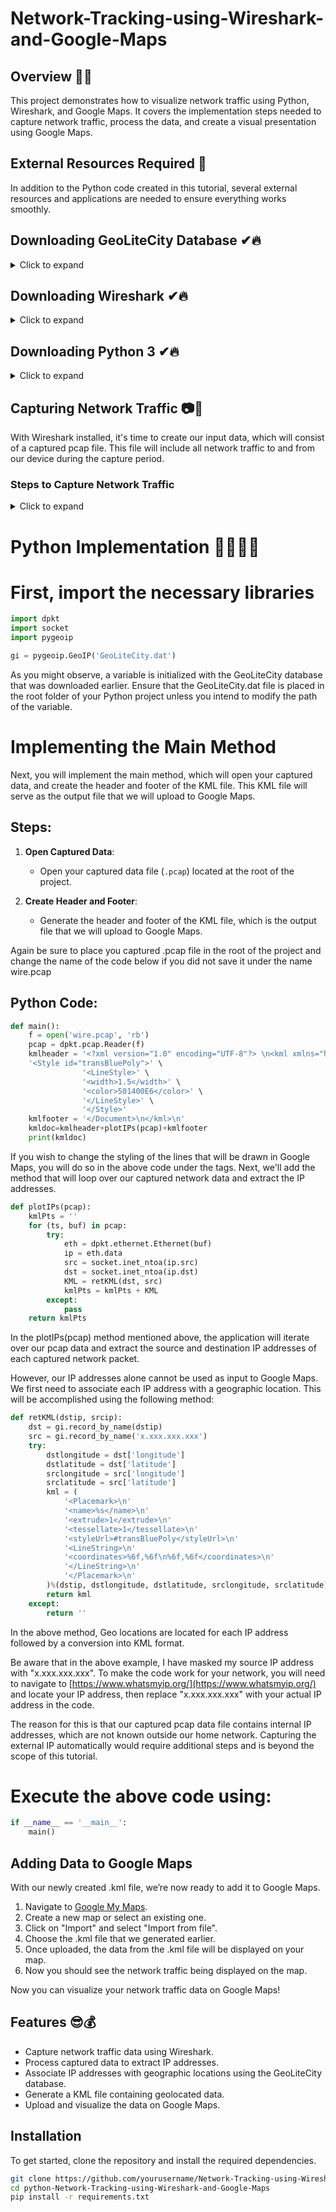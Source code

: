 # Network-Tracking-using-Wireshark-and-Google-Maps

## Overview 👀🎯
This project demonstrates how to visualize network traffic using Python, Wireshark, and Google Maps. It covers the implementation steps needed to capture network traffic, process the data, and create a visual presentation using Google Maps.

## External Resources Required 👀
In addition to the Python code created in this tutorial, several external resources and applications are needed to ensure everything works smoothly.


## Downloading GeoLiteCity Database ✔🔥
<details>
  <summary>Click to expand</summary>
  
First, you will need to download the GeoLiteCity database. This database is used to translate an IP address into a geolocation (longitude & latitude).

### Steps to Download 🔥❗

1. **Access the Database**:
   - Visit the [GeoLiteCity Database GitHub repository](https://github.com/mbcc2006/GeoLiteCity-data).

2. **Download the Database**:
   - Clone the repository or download the ZIP file.
   ```bash
   git clone https://github.com/mbcc2006/GeoLiteCity-data.git

3. **Integrate with Your Project**:
    - Ensure the GeoLiteCity database files are accessible from your project. You will use these files to translate IP addresses into geolocation coordinates.      
</details>

## Downloading Wireshark ✔🔥
<details>
  <summary>Click to expand</summary>
  
In addition to the GeoLiteCity database, you will also need the Wireshark application to capture network traffic on your device. The captured traffic will serve as input to our Python script and will be visualized using Google Maps.


### Steps to Download and Install Wireshark 🔥❗

1. **Access the Wireshark Website**:
   - Visit the [Wireshark download page](https://www.wireshark.org/).

2. **Download Wireshark**:
   - Choose the appropriate version for your operating system (Windows, macOS, Linux).
   
3. **Configure Wireshark**:
   - Open Wireshark and configure it to capture network traffic on your desired network interface.
   - Start capturing traffic and save the capture file for use with your Python script.

With Wireshark installed and configured, you can capture the network traffic data that will be processed and visualized using Google Maps in the subsequent steps of the readme.
</details>

## Downloading Python 3 ✔🔥
<details>
  <summary>Click to expand</summary>
  
The final resource you'll need is Python 3, required to run and compile the code in this tutorial. If you do not already have Python installed on your device, you can download it from the official Python website.

### Steps to Download and Install Python 3 🔥❗

1. **Access the Python Website**:
   - Visit the [official Python download page](https://www.python.org/downloads/).

2. **Download Python 3**:
   - Choose the latest version of Python 3.x for your operating system (Windows, macOS, Linux).
   - Download the installer and follow the installation instructions provided.

3. **Verify the Installation**:
   - Open a terminal or command prompt.
   - Run the following command to verify that Python 3 is installed correctly:
     ```bash
     python3 --version
     ```
   - Ensure the version displayed is Python 3.x.x.

With Python 3 installed on your device, you will be ready to compile and run the Python scripts provided in this readme to process and visualize network traffic data using Google Maps.
</details>

## Capturing Network Traffic 📷📸
With Wireshark installed, it's time to create our input data, which will consist of a captured pcap file. This file will include all network traffic to and from our device during the capture period.

### Steps to Capture Network Traffic
<details>
  <summary>Click to expand</summary>
  
1. **Open Wireshark**:
   - Launch the Wireshark application on your device.

2. **Select a Network Interface**:
   - Choose the network interface you want to capture traffic from (e.g., Wi-Fi, Ethernet).
   - Double-click on the interface to start capturing.
  
     <div> 
       <img src="https://img.shields.io/badge/-Microsoft_Sentinel-0078D4?&style=for-the-badge&logo=Microsoft&logoColor=white](https://github.com/Kumarabhijeet1608/Network-Tracking-using-Wireshark-and-Google-Maps/blob/main/1.png" /> 
     </div>

When selecting an interface, Wireshark automatically starts a new capture, which is why you immediately get prompted with network traffic.

3. **Start Capturing Traffic**:
   - Wireshark will begin capturing all network traffic on the selected interface.
   - Perform the network activities you want to monitor during this capture period.

     <div> 
       <img src="https://img.shields.io/badge/-Microsoft_Sentinel-0078D4?&style=for-the-badge&logo=Microsoft&logoColor=white" /> 
     </div>

4. **Stop the Capture**:
   - After you have captured sufficient data, click on the red square (Stop) button in Wireshark to stop the capture.

Once the capture has been stopped you need to export the captured data in pcap format, this can be done by clicking File -> Export Specified Packets.
      <div> 
         <img src="https://img.shields.io/badge/-Microsoft_Sentinel-0078D4?&style=for-the-badge&logo=Microsoft&logoColor=white" /> 
      </div>

5. **Save the Capture File**:
   - Go to `File > Save As` and choose a location to save the captured data.
   - Save the file with a `.pcap` extension. Ex: wire.pcap

     <div> 
       <img src="https://img.shields.io/badge/-Microsoft_Sentinel-0078D4?&style=for-the-badge&logo=Microsoft&logoColor=white" /> 
     </div>
     
This pcap file will serve as the input for our Python script and will be the data displayed on Google Maps in the subsequent steps of the readme.
</details>

# Python Implementation 👩‍💻👨‍💻
# First, import the necessary libraries

```python
import dpkt
import socket
import pygeoip

gi = pygeoip.GeoIP('GeoLiteCity.dat')
```

As you might observe, a variable is initialized with the GeoLiteCity database that was downloaded earlier. Ensure that the GeoLiteCity.dat file is placed in the root folder of your Python project unless you intend to modify the path of the variable.

# Implementing the Main Method
Next, you will implement the main method, which will open your captured data, and create the header and footer of the KML file. This KML file will serve as the output file that we will upload to Google Maps.

## Steps:

1. **Open Captured Data**:
   - Open your captured data file (`.pcap`) located at the root of the project.

2. **Create Header and Footer**:
   - Generate the header and footer of the KML file, which is the output file that we will upload to Google Maps.
  
Again be sure to place you captured .pcap file in the root of the project and change the name of the code below if you did not save it under the name wire.pcap

## Python Code:

```python
def main():
    f = open('wire.pcap', 'rb')
    pcap = dpkt.pcap.Reader(f)
    kmlheader = '<?xml version="1.0" encoding="UTF-8"?> \n<kml xmlns="http://www.opengis.net/kml/2.2">\n<Document>\n'\
    '<Style id="transBluePoly">' \
                '<LineStyle>' \
                '<width>1.5</width>' \
                '<color>501400E6</color>' \
                '</LineStyle>' \
                '</Style>'
    kmlfooter = '</Document>\n</kml>\n'
    kmldoc=kmlheader+plotIPs(pcap)+kmlfooter
    print(kmldoc)
```
If you wish to change the styling of the lines that will be drawn in Google Maps, you will do so in the above code under the <style></style> tags.
Next, we'll add the method that will loop over our captured network data and extract the IP addresses.

```python
def plotIPs(pcap):
    kmlPts = ''
    for (ts, buf) in pcap:
        try:
            eth = dpkt.ethernet.Ethernet(buf)
            ip = eth.data
            src = socket.inet_ntoa(ip.src)
            dst = socket.inet_ntoa(ip.dst)
            KML = retKML(dst, src)
            kmlPts = kmlPts + KML
        except:
            pass
    return kmlPts
```

In the plotIPs(pcap) method mentioned above, the application will iterate over our pcap data and extract the source and destination IP addresses of each captured network packet.

However, our IP addresses alone cannot be used as input to Google Maps. We first need to associate each IP address with a geographic location. This will be accomplished using the following method:

```python
def retKML(dstip, srcip):
    dst = gi.record_by_name(dstip)
    src = gi.record_by_name('x.xxx.xxx.xxx')
    try:
        dstlongitude = dst['longitude']
        dstlatitude = dst['latitude']
        srclongitude = src['longitude']
        srclatitude = src['latitude']
        kml = (
            '<Placemark>\n'
            '<name>%s</name>\n'
            '<extrude>1</extrude>\n'
            '<tessellate>1</tessellate>\n'
            '<styleUrl>#transBluePoly</styleUrl>\n'
            '<LineString>\n'
            '<coordinates>%6f,%6f\n%6f,%6f</coordinates>\n'
            '</LineString>\n'
            '</Placemark>\n'
        )%(dstip, dstlongitude, dstlatitude, srclongitude, srclatitude)
        return kml
    except:
        return ''
```
In the above method, Geo locations are located for each IP address followed by a conversion into KML format.

Be aware that in the above example, I have masked my source IP address with "x.xxx.xxx.xxx". To make the code work for your network, you will need to navigate to [https://www.whatsmyip.org/](https://www.whatsmyip.org/) and locate your IP address, then replace "x.xxx.xxx.xxx" with your actual IP address in the code.

The reason for this is that our captured pcap data file contains internal IP addresses, which are not known outside our home network. Capturing the external IP automatically would require additional steps and is beyond the scope of this tutorial.

# Execute the above code using:

```python
if __name__ == '__main__':
    main()
```

## Adding Data to Google Maps

With our newly created .kml file, we’re now ready to add it to Google Maps. 

1. Navigate to [Google My Maps](https://www.google.com/mymaps).
2. Create a new map or select an existing one.
3. Click on "Import" and select "Import from file".
4. Choose the .kml file that we generated earlier.
5. Once uploaded, the data from the .kml file will be displayed on your map.
6. Now you should see the network traffic being displayed on the map.

Now you can visualize your network traffic data on Google Maps!


## Features 😎💰
- Capture network traffic data using Wireshark.
- Process captured data to extract IP addresses.
- Associate IP addresses with geographic locations using the GeoLiteCity database.
- Generate a KML file containing geolocated data.
- Upload and visualize the data on Google Maps.


## Installation
To get started, clone the repository and install the required dependencies.

```bash
git clone https://github.com/yourusername/Network-Tracking-using-Wireshark-and-Google-Maps.git
cd python-Network-Tracking-using-Wireshark-and-Google-Maps
pip install -r requirements.txt
